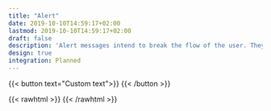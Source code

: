 ```yaml
---
title: "Alert"
date: 2019-10-10T14:59:17+02:00
lastmod: 2019-10-10T14:59:17+02:00
draft: false
description: 'Alert messages intend to break the flow of the user. They aim to raise awareness about key decisions that users have to make.'
design: true
integration: Planned
---
```



{{< button text="Custom text">}}
{{< /button >}}

{{< rawhtml >}}
{{< /rawhtml >}}